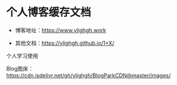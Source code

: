 # 个人博客缓存文档

* 博客地址：https://www.ylighgh.work

* 其他文档：https://ylighgh.github.io/1+X/


个人学习使用

Blog图床：https://cdn.jsdelivr.net/gh/ylighgh/BlogParkCDN@master/images/

